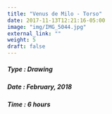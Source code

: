 ```yaml
---
title: "Venus de Milo - Torso"
date: 2017-11-13T12:21:16-05:00
image: "img/IMG_5044.jpg"
external_link: ""
weight: 5
draft: false
---
```


##### Type : Drawing
##### Date : February, 2018
##### Time : 6 hours
